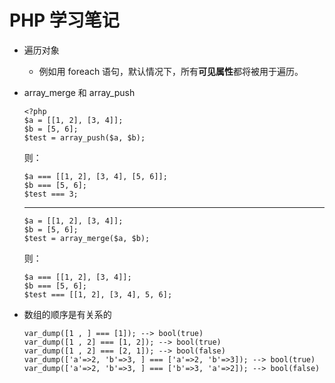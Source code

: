 # PHP 学习笔记


* 遍历对象
    - 例如用 foreach 语句，默认情况下，所有**可见属性**都将被用于遍历。
* array_merge 和 array_push
    ```
    <?php
    $a = [[1, 2], [3, 4]];
    $b = [5, 6];
    $test = array_push($a, $b);
    ```
    则：
    ```
    $a === [[1, 2], [3, 4], [5, 6]];
    $b === [5, 6];
    $test === 3;
    ```

    ----
    ```
    $a = [[1, 2], [3, 4]];
    $b = [5, 6];
    $test = array_merge($a, $b);
    ```
    则：
    ```
    $a === [[1, 2], [3, 4]];
    $b === [5, 6];
    $test === [[1, 2], [3, 4], 5, 6];
    ```
* 数组的顺序是有关系的
    ```
    var_dump([1 , ] === [1]); --> bool(true)
    var_dump([1 , 2] === [1, 2]); --> bool(true)
    var_dump([1 , 2] === [2, 1]); --> bool(false)
    var_dump(['a'=>2, 'b'=>3, ] === ['a'=>2, 'b'=>3]); --> bool(true)
    var_dump(['a'=>2, 'b'=>3, ] === ['b'=>3, 'a'=>2]); --> bool(false)
    ```
